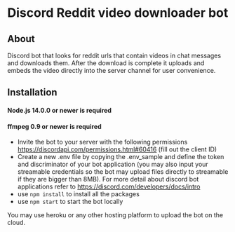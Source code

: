 # Discord Reddit video downloader bot

## About

Discord bot that looks for reddit urls that contain videos in chat messages and downloads them.
After the download is complete it uploads and embeds the video directly into the server channel for user convenience.

## Installation

#### Node.js 14.0.0 or newer is required

#### ffmpeg 0.9 or newer is required

- Invite the bot to your server with the following permissions https://discordapi.com/permissions.html#60416 (fill out the client ID)
- Create a new .env file by copying the .env_sample and define the token and discriminator of your bot application (you may also input your streamable credentials so the bot may upload files directly to streamable if they are bigger than 8MB).
  For more detail about discord bot applications refer to https://discord.com/developers/docs/intro
- use `npm install` to install all the packages
- use `npm start` to start the bot locally

You may use heroku or any other hosting platform to upload the bot on the cloud.
